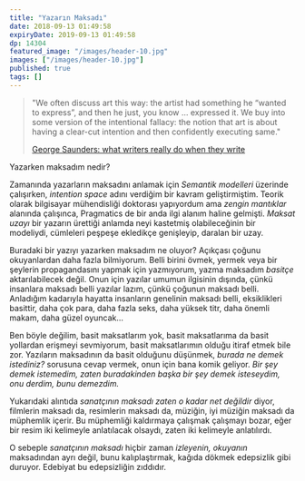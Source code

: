```yaml
---
title: "Yazarın Maksadı"
date: 2018-09-13 01:49:58
expiryDate: 2019-09-13 01:49:58
dp: 14304
featured_image: "/images/header-10.jpg"
images: ["/images/header-10.jpg"]
published: true
tags: []
---
```




> "We often discuss art this way: the artist had something he “wanted to
> express”, and then he just, you know … expressed it. We buy into some version
> of the intentional fallacy: the notion that art is about having a clear-cut
> intention and then confidently executing same."
>
> [George Saunders: what writers really do when they write](https://ift.tt/2mmgy8l)

Yazarken maksadım nedir?

Zamanında yazarların maksadını anlamak için *Semantik modelleri* üzerinde
çalışırken, *intention space* adını verdiğim bir kavram geliştirmiştim. Teorik
olarak bilgisayar mühendisliği doktorası yapıyordum ama *zengin mantıklar*
alanında çalışınca, Pragmatics de bir anda ilgi alanım haline gelmişti. *Maksat
uzayı* bir yazarın ürettiği anlamda neyi kastetmiş olabileceğinin bir modeliydi,
cümleleri peşpeşe ekledikçe genişleyip, daralan bir uzay.

Buradaki bir yazıyı yazarken maksadım ne oluyor? Açıkçası çoğunu okuyanlardan
daha fazla bilmiyorum. Belli birini övmek, yermek veya bir şeylerin
propagandasını yapmak için yazmıyorum, yazma maksadım *basitçe* aktarılabilecek
değil. Onun için yazılar umumun ilgisinin dışında, çünkü insanlara maksadı belli
yazılar lazım, çünkü çoğunun maksadı belli. Anladığım kadarıyla hayatta
insanların genelinin maksadı belli, eksiklikleri basittir, daha çok para, daha
fazla seks, daha yüksek titr, daha önemli makam, daha güzel oyuncak...

Ben böyle değilim, basit maksatlarım yok, basit maksatlarıma da basit yollardan
erişmeyi sevmiyorum, basit maksatlarımın olduğu itiraf etmek bile zor. Yazıların
maksadının da basit olduğunu düşünmek, *burada ne demek istediniz?* sorusuna
cevap vermek, onun için bana komik geliyor. *Bir şey demek istemedim, zaten
buradakinden başka bir şey demek isteseydim, onu derdim, bunu demezdim.*

Yukarıdaki alıntıda *sanatçının maksadı zaten o kadar net değildir* diyor,
filmlerin maksadı da, resimlerin maksadı da, müziğin, iyi müziğin maksadı da
müphemlik içerir. Bu müphemliği kaldırmaya çalışmak çalışmayı bozar, eğer bir
resim iki kelimeyle anlatılacak olsaydı, zaten iki kelimeyle anlatılırdı.

O sebeple *sanatçının maksadı* hiçbir zaman *izleyenin, okuyanın* maksadından
ayrı değil, bunu kalıplaştırmak, kağıda dökmek edepsizlik gibi duruyor. Edebiyat
bu edepsizliğin zıddıdır.


